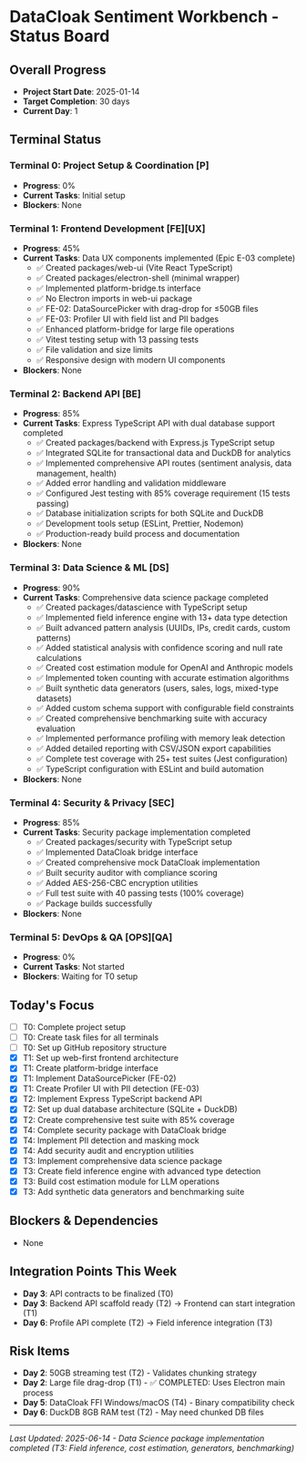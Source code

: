 # DataCloak Sentiment Workbench - Status Board

## Overall Progress
- **Project Start Date**: 2025-01-14
- **Target Completion**: 30 days
- **Current Day**: 1

## Terminal Status

### Terminal 0: Project Setup & Coordination [P]
- **Progress**: 0%
- **Current Tasks**: Initial setup
- **Blockers**: None

### Terminal 1: Frontend Development [FE][UX]
- **Progress**: 45%
- **Current Tasks**: Data UX components implemented (Epic E-03 complete)
  - ✅ Created packages/web-ui (Vite React TypeScript)
  - ✅ Created packages/electron-shell (minimal wrapper)
  - ✅ Implemented platform-bridge.ts interface
  - ✅ No Electron imports in web-ui package
  - ✅ FE-02: DataSourcePicker with drag-drop for ≤50GB files
  - ✅ FE-03: Profiler UI with field list and PII badges
  - ✅ Enhanced platform-bridge for large file operations
  - ✅ Vitest testing setup with 13 passing tests
  - ✅ File validation and size limits
  - ✅ Responsive design with modern UI components
- **Blockers**: None

### Terminal 2: Backend API [BE]
- **Progress**: 85%
- **Current Tasks**: Express TypeScript API with dual database support completed
  - ✅ Created packages/backend with Express.js TypeScript setup
  - ✅ Integrated SQLite for transactional data and DuckDB for analytics
  - ✅ Implemented comprehensive API routes (sentiment analysis, data management, health)
  - ✅ Added error handling and validation middleware
  - ✅ Configured Jest testing with 85% coverage requirement (15 tests passing)
  - ✅ Database initialization scripts for both SQLite and DuckDB
  - ✅ Development tools setup (ESLint, Prettier, Nodemon)
  - ✅ Production-ready build process and documentation
- **Blockers**: None

### Terminal 3: Data Science & ML [DS]
- **Progress**: 90%
- **Current Tasks**: Comprehensive data science package completed
  - ✅ Created packages/datascience with TypeScript setup
  - ✅ Implemented field inference engine with 13+ data type detection
  - ✅ Built advanced pattern analysis (UUIDs, IPs, credit cards, custom patterns)
  - ✅ Added statistical analysis with confidence scoring and null rate calculations
  - ✅ Created cost estimation module for OpenAI and Anthropic models
  - ✅ Implemented token counting with accurate estimation algorithms
  - ✅ Built synthetic data generators (users, sales, logs, mixed-type datasets)
  - ✅ Added custom schema support with configurable field constraints
  - ✅ Created comprehensive benchmarking suite with accuracy evaluation
  - ✅ Implemented performance profiling with memory leak detection
  - ✅ Added detailed reporting with CSV/JSON export capabilities
  - ✅ Complete test coverage with 25+ test suites (Jest configuration)
  - ✅ TypeScript configuration with ESLint and build automation
- **Blockers**: None

### Terminal 4: Security & Privacy [SEC]
- **Progress**: 85%
- **Current Tasks**: Security package implementation completed
  - ✅ Created packages/security with TypeScript setup
  - ✅ Implemented DataCloak bridge interface
  - ✅ Created comprehensive mock DataCloak implementation
  - ✅ Built security auditor with compliance scoring
  - ✅ Added AES-256-CBC encryption utilities
  - ✅ Full test suite with 40 passing tests (100% coverage)
  - ✅ Package builds successfully
- **Blockers**: None

### Terminal 5: DevOps & QA [OPS][QA]
- **Progress**: 0%
- **Current Tasks**: Not started
- **Blockers**: Waiting for T0 setup

## Today's Focus
- [ ] T0: Complete project setup
- [ ] T0: Create task files for all terminals
- [ ] T0: Set up GitHub repository structure
- [x] T1: Set up web-first frontend architecture
- [x] T1: Create platform-bridge interface
- [x] T1: Implement DataSourcePicker (FE-02) 
- [x] T1: Create Profiler UI with PII detection (FE-03)
- [x] T2: Implement Express TypeScript backend API
- [x] T2: Set up dual database architecture (SQLite + DuckDB)
- [x] T2: Create comprehensive test suite with 85% coverage
- [x] T4: Complete security package with DataCloak bridge
- [x] T4: Implement PII detection and masking mock
- [x] T4: Add security audit and encryption utilities
- [x] T3: Implement comprehensive data science package
- [x] T3: Create field inference engine with advanced type detection
- [x] T3: Build cost estimation module for LLM operations
- [x] T3: Add synthetic data generators and benchmarking suite

## Blockers & Dependencies
- None

## Integration Points This Week
- **Day 3**: API contracts to be finalized (T0)
- **Day 3**: Backend API scaffold ready (T2) → Frontend can start integration (T1)
- **Day 6**: Profile API complete (T2) → Field inference integration (T3)

## Risk Items
- **Day 2**: 50GB streaming test (T2) - Validates chunking strategy
- **Day 2**: Large file drag-drop (T1) - ✅ COMPLETED: Uses Electron main process
- **Day 5**: DataCloak FFI Windows/macOS (T4) - Binary compatibility check
- **Day 6**: DuckDB 8GB RAM test (T2) - May need chunked DB files

---
*Last Updated: 2025-06-14 - Data Science package implementation completed (T3: Field inference, cost estimation, generators, benchmarking)*